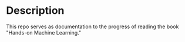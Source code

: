 # Description
This repo serves as documentation to the progress of reading the book "Hands-on Machine Learning."